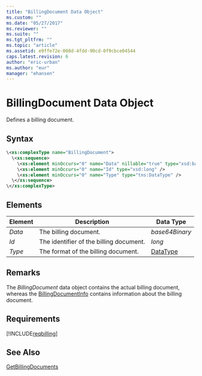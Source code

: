 ```yaml
---
title: "BillingDocument Data Object"
ms.custom: ""
ms.date: "05/27/2017"
ms.reviewer: ""
ms.suite: ""
ms.tgt_pltfrm: ""
ms.topic: "article"
ms.assetid: e9ffe72e-008d-4fdd-90cd-0f9cbce04544
caps.latest.revision: 6
author: "eric-urban"
ms.author: "eur"
manager: "ehansen"
---
```

# BillingDocument Data Object
Defines a billing document.

## Syntax

```xml
\<xs:complexType name="BillingDocument">
  \<xs:sequence>
    \<xs:element minOccurs="0" name="Data" nillable="true" type="xsd:base64Binary" />
    \<xs:element minOccurs="0" name="Id" type="xsd:long" />
    \<xs:element minOccurs="0" name="Type" type="tns:DataType" />
  \</xs:sequence>
\</xs:complexType>
```

## <a name="Elements"></a>Elements

|Element|Description|Data Type|
|-----------|---------------|-------------|
|*Data*|The billing document.|*base64Binary*|
|*Id*|The identifier of the billing document.|*long*|
|*Type*|The format of the billing document.|[DataType](../billing-api/datatype-value-set.md)|

## Remarks
The *BillingDocument* data object contains the actual billing document, whereas the [BillingDocumentInfo](../billing-api/billingdocumentinfo-data-object.md) contains information about the billing document.

## Requirements
[!INCLUDE[reqbilling](../billing-api/includes/reqbilling.md)]
## See Also
[GetBillingDocuments](../billing-api/getbillingdocuments-service-operation.md)

